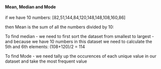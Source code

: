 #### Mean, Median and Mode 

if we have 10 numbers: 
[82,51,144,84,120,148,148,108,160,86]

then Mean is the sum of all the numbers divided by 10: 

To find median - we need to first sort the dataset from smallest to largest - and because we have 10 numbers in this dataset we need to calculate the 5th and 6th elements: 
(108+120)/2 = 114 

To find Mode - we need tally up the occurences of each unique value in our dataset and take the most frequent value 
